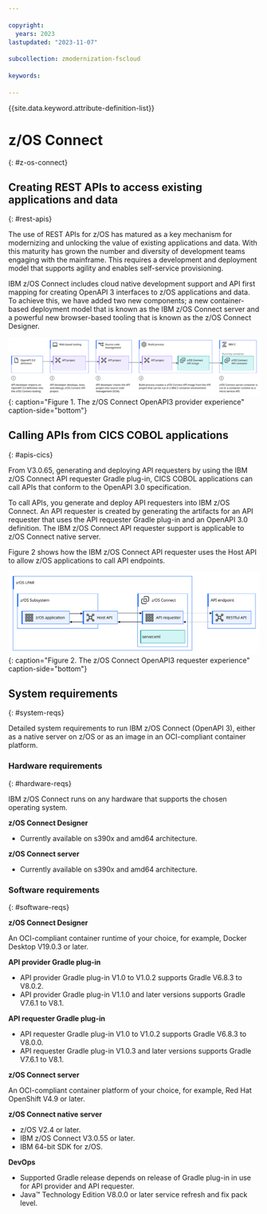 ```yaml
---

copyright:
  years: 2023
lastupdated: "2023-11-07"

subcollection: zmodernization-fscloud

keywords:

---
```


{{site.data.keyword.attribute-definition-list}}

# z/OS Connect
{: #z-os-connect}

## Creating REST APIs to access existing applications and data
{: #rest-apis}

The use of REST APIs for z/OS has matured as a key mechanism for modernizing and unlocking the value of existing applications and data. With this maturity has grown the number and diversity of development teams engaging with the mainframe. This requires a development and deployment model that supports agility and enables self-service provisioning.

IBM z/OS Connect includes cloud native development support and API first mapping for creating OpenAPI 3 interfaces to z/OS applications and data. To achieve this, we have added two new components; a new container-based deployment model that is known as the IBM z/OS Connect server and a powerful new browser-based tooling that is known as the z/OS Connect Designer.

![overview](images/zconnect-overview.svg){: caption="Figure 1. The z/OS Connect OpenAPI3 provider experience" caption-side="bottom"}

## Calling APIs from CICS COBOL applications
{: #apis-cics}

From V3.0.65, generating and deploying API requesters by using the IBM z/OS Connect API requester Gradle plug-in, CICS COBOL applications can call APIs that conform to the OpenAPI 3.0 specification.

To call APIs, you generate and deploy API requesters into IBM z/OS Connect. An API requester is created by generating the artifacts for an API requester that uses the API requester Gradle plug-in and an OpenAPI 3.0 definition. The IBM z/OS Connect API requester support is applicable to z/OS Connect native server.

Figure 2 shows how the IBM z/OS Connect API requester uses the Host API to allow z/OS applications to call API endpoints.

![arch](images/requester-end-to-end-export.svg){: caption="Figure 2. The z/OS Connect OpenAPI3 requester experience" caption-side="bottom"}

## System requirements
{: #system-reqs}

Detailed system requirements to run IBM z/OS Connect (OpenAPI 3), either as a native server on z/OS or as an image in an OCI-compliant container platform.

### Hardware requirements
{: #hardware-reqs}

IBM z/OS Connect runs on any hardware that supports the chosen operating system.

**z/OS Connect Designer**

* Currently available on s390x and amd64 architecture.

**z/OS Connect server**

* Currently available on s390x and amd64 architecture.

### Software requirements
{: #software-reqs}

**z/OS Connect Designer**

An OCI-compliant container runtime of your choice, for example, Docker Desktop V19.0.3 or later.

**API provider Gradle plug-in**

* API provider Gradle plug-in V1.0 to V1.0.2 supports Gradle V6.8.3 to V8.0.2.
* API provider Gradle plug-in V1.1.0 and later versions supports Gradle V7.6.1 to V8.1.

**API requester Gradle plug-in**

* API requester Gradle plug-in V1.0 to V1.0.2 supports Gradle V6.8.3 to V8.0.0.
* API requester Gradle plug-in V1.0.3 and later versions supports Gradle V7.6.1 to V8.1.

**z/OS Connect server**

An OCI-compliant container platform of your choice, for example, Red Hat OpenShift V4.9 or later.

**z/OS Connect native server**

* z/OS V2.4 or later.
* IBM z/OS Connect V3.0.55 or later.
* IBM 64-bit SDK for z/OS.

**DevOps**

* Supported Gradle release depends on release of Gradle plug-in in use for API provider and API requester.
* Java™ Technology Edition V8.0.0 or later service refresh and fix pack level.

